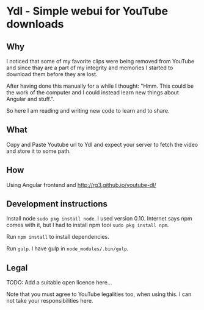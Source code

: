 # Ydl - Simple webui for YouTube downloads

## Why

I noticed that some of my favorite clips were being removed from YouTube and
since thay are a part of my integrity and memories I started to download them
before they are lost.

After having done this manually for a while I thought: "Hmm. This could be
the work of the computer and I could instead learn new things about Angular
and stuff.".

So here I am reading and writing new code to learn and to share.

## What

Copy and Paste Youtube url to Ydl and expect your server to fetch the video and
store it to some path.

## How

Using Angular frontend and http://rg3.github.io/youtube-dl/

## Development instructions

Install node `sudo pkg install node`. I used version 0.10. Internet says npm comes with it, but I had
to install npm tooi `sudo pkg install npm`.

Run `npm install` to install dependencies.

Run `gulp`. I have gulp in `node_modules/.bin/gulp`.

## Legal

TODO: Add a suitable open licence here...

Note that you must agree to YouTube legalities too, when using this. I can not
take your responsibilities here.
